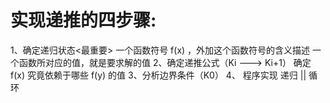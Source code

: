 # 实现递推的四步骤:
1、确定递归状态<最重要>
    一个函数符号 f(x) ，外加这个函数符号的含义描述
    一个函数所对应的值，就是要求解的值
2、确定递推公式（Ki ---> Ki+1）
    确定 f(x) 究竟依赖于哪些 f(y) 的值
3、分析边界条件（K0）
4、 程序实现
    递归 || 循环